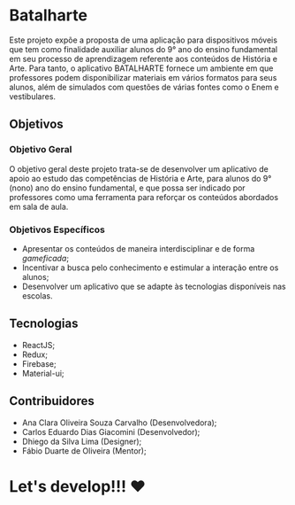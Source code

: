 # Batalharte
Este projeto expõe a proposta de uma aplicação para dispositivos móveis que tem como finalidade auxiliar alunos do 9° ano do ensino fundamental em seu processo de aprendizagem referente aos conteúdos de História e Arte. Para tanto, o aplicativo BATALHARTE fornece um ambiente em que professores podem disponibilizar materiais em vários formatos para seus alunos, além de simulados com questões de várias fontes como o Enem e vestibulares.

## Objetivos

### Objetivo Geral
O objetivo geral deste projeto trata-se de desenvolver um aplicativo de apoio ao estudo das competências de História e Arte, para alunos do 9° (nono) ano do ensino fundamental, e que possa ser indicado por professores como uma ferramenta para reforçar os conteúdos abordados em sala de aula.

### Objetivos Específicos

* Apresentar os conteúdos de maneira interdisciplinar e de forma *gameficada*;
* Incentivar a busca pelo conhecimento e estimular a interação entre os alunos;
* Desenvolver um aplicativo que se adapte às tecnologias disponíveis nas escolas.

## Tecnologias

* ReactJS;
* Redux;
* Firebase;
* Material-ui;

## Contribuidores

* Ana Clara Oliveira Souza Carvalho (Desenvolvedora);
* Carlos Eduardo Dias Giacomini (Desenvolvedor);
* Dhiego da Silva Lima (Designer);
* Fábio Duarte de Oliveira (Mentor);

# Let's develop!!! :heart: